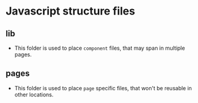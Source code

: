 # Javascript structure files

## lib

* This folder is used to place `component` files, that may span in multiple pages.

## pages

* This folder is used to place `page` specific files, that won't be reusable in other locations.
